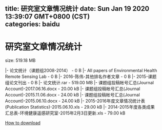 
title: 研究室文章情况统计
date: Sun Jan 19 2020 13:39:07 GMT+0800 (CST)    
categories: baidu
---

# 研究室文章情况统计
size: 519.18 MB
 
 
|- 论文统计（课题组2008-2014） - 0 B
|- All papers of Environmental Health Remote Sensing Lab - 0 B
|- 2016-陈伟-其他排名作者文章 - 0 B
|- 2015-课题组论文刊出 - 0 B
|- 论文统计.rar - 519.00 MB
|- 课题组投稿帐号汇总(Journal Account)-2017.06.16.docx - 20.00 kB
|- 课题组投稿帐号汇总(Journal Account)-2015.11.06.docx - 24.00 kB
|- 课题组投稿帐号汇总(Journal Account)-2015.06.10.docx - 24.00 kB
|- 2015-2016年度文章情况统计表(Publication Statistics)-2015.06.10.xls - 29.00 kB
|- 2014-2015年度各类成果汇总表-环境健康遥感研究室-2015年2月3日更新.xls - 79.00 kB

[How to download](https://bpcam.bemobtrk.com/go/2ceec3aa-1ca2-46d6-b9ff-aaa5c184517c?jno=3948)